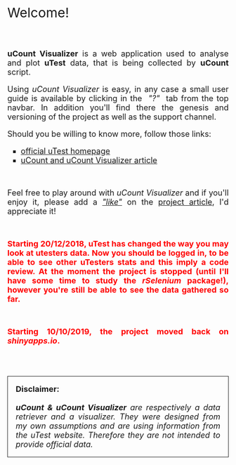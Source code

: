 <style>
p{
 font-size:18px;
 text-align:justify;
}
</style>

<br>
<p style="font-size:30px;">Welcome!</p>
<br>
<p><b>uCount Visualizer</b> is a web application used to analyse and plot <b>uTest</b> data, that is being collected by <b>uCount</b> script.</p>
<p>Using <i>uCount Visualizer</i> is easy, in any case a small user guide is available by clicking in the <i>&nbsp;"?"&nbsp;</i> tab from the top navbar. In addition you'll find there the genesis and versioning of the project as well as the support channel.</p>

<p>Should you be willing to know more, follow those links:
<ul style="font-size:18px;">
 <li type="square"><a href="https://www.utest.com" target="_blank">official uTest homepage</a></li>
 <li type="square"><a href="https://www.utest.com/articles/ucount-guess-how-many-we-are" target="_blank">uCount and uCount Visualizer article</a></li> 
</ul>
</p>
<br>
<p>Feel free to play around with <i>uCount Visualizer</i> and if you'll enjoy it, please add a <i><u>"like"</u></i> on the <a href="https://www.utest.com/articles/ucount-guess-how-many-we-are" target="_blank">project article</a>, I'd appreciate it!</p>

<br>
<b><p style="color:red;">Starting 20/12/2018, uTest has changed the way you may look at utesters data. Now you should be logged in, to be able to see other uTesters stats and this imply a code review. At the moment the project is stopped (until I'll have some time to study the <i>rSelenium</i> package!), however you're still be able to see the data gathered so far.</p></b>
<br>
<b><p style="color:red;">Starting 10/10/2019, the project moved back on <i>shinyapps.io</i>.</p></b>
<br><br>


<p style="border:1px; border-style:solid; padding: 1em;"><b>Disclaimer:<br>
<br><i>uCount & uCount Visualizer</b> are respectively a data retriever and a visualizer. They were designed from my own assumptions and are using information from the uTest website. Therefore they are not intended to provide official data.</i></p>
